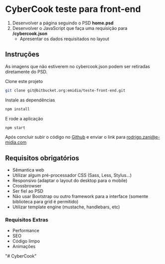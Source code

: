 # CyberCook teste para front-end

 1. Desenvolver a página seguindo o PSD **home.psd**
 2. Desenvolver o JavaScript que faça uma requisição para **/cybercook.json**
    * Apresentar os dados requisitados no layout

## Instruções

As imagens que não estiverem no cybercook.json podem ser retiradas diretamente do PSD.

Clone este projeto

```sh
git clone git@bitbucket.org:emidia/teste-front-end.git
```

Instale as dependências

```sh
npm install
```

E rode a aplicação

```sh
npm start
```

Após concluir subir o código no [Github](https://github.com) e enviar o link para rodrigo.zani@e-midia.com

## Requisitos obrigatórios

 - Sêmantica web
 - Utilizar algum pré-processador CSS (Sass, Less, Stylus...)
 - Responsivo (adaptar o layout do desktop para o mobile)
 - Crossbrowser
 - Ser fiel ao PSD
 - Não usar Bootstrap ou outro framework para a interface (somente biblioteca para grid é permitido)
 - Utilizar template engine (mustache, handlebars, etc)

### Requisitos Extras

 - Performance
 - SEO
 - Código limpo
 - Animações

"# CyberCook" 
